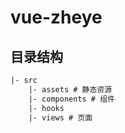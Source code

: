 # vue-zheye

## 目录结构

``` txt
|- src
    |- assets # 静态资源
    |- components # 组件
    |- hooks
    |- views # 页面
```
